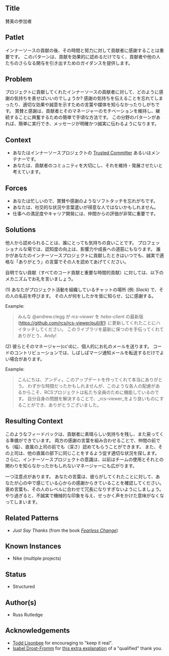 ## Title

賛美の参加者

## Patlet

インナーソースの貢献の後、その時間と努力に対して貢献者に感謝することは重要です。
このパターンは、貢献を効果的に認めるだけでなく、貢献者や他の人たちのさらなる関与を引き出すためのガイダンスを提供します。

## Problem

プロジェクトに貢献してくれたインナーソースの貢献者に対して、どのように感謝の気持ちを表せばいいのでしょうか?
感謝の気持ちを伝えることを忘れてしまったり、適切な効果や誠意を示すための言葉や媒体を知らなかったりしがちです。
賞賛と感謝は、貢献者とそのマネージャーのモチベーションを維持し、継続することに興奮するための簡単で手頃な方法です。
この分野のパターンがあれば、簡単に実行でき、メッセージが明確かつ誠実に伝わるようになります。

## Context

* あなたはインナーソースプロジェクトの [Trusted Committer](./trusted-committer.md) あるいはメンテナーです。
* あなたは、貢献者のコミュニティを大切にし、それを維持・発展させたいと考えています。

## Forces

* あなたは忙しいので、賞賛や感謝のようなソフトタッチを忘れがちです。
* あなたは、社交的な状況や言葉遣いが得意な人ではないかもしれません。
* 仕事への満足度やキャリア開発には、仲間からの評価が非常に重要です。

## Solutions

他人から認められることは、誰にとっても気持ちの良いことです。
プロフェッショナルな場では、認知度の向上は、影響力や成長への道筋にもなります。
誰かがあなたのインナーソースプロジェクトに貢献したときはいつでも、誠実で適格な「ありがとう」の言葉でその人を認めてあげてください。

自明でない貢献（すべてのコード貢献と重要な時間的貢献）に対しては、以下のメカニズムでお礼を言いましょう。

(1) あなたがプロジェクト活動を組織しているチャットの場所 (例: _Slack_) で、その人の名前を呼びます。 その人が何をしたかを皆に知らせ、公に感謝する。 

Example:

> みんな @andrew.clegg が _rcs-viewer_ を _hebo-client_ の最新版 (https://github.com/rcs/rcs-viewer/pull/81) に更新してくれたことにハイタッチしてください。
このライブラリを最新に保つのを手伝ってくれてありがとう、Andy!

(2) 彼らとそのマネージャー(cc'd)に、個人的にお礼のメールを送ります。
コードのコントリビューションでは、しばしばマージ通知メールを転送するだけでよい場合があります。

Example:

> こんにちは、アンディ。このアップデートを作ってくれて本当にありがとう。
わずかな時間だったかもしれませんが、このような各人の配慮があるからこそ、RCSプロジェクトは私たち全員のために機能しているのです。
自分自身の問題を解決することで、_rcs-viewer_をより良いものにすることができ、ありがとうございました。

## Resulting Context

このようなフィードバックは、貢献者に素晴らしい気持ちを残し、また戻ってくる準備ができています。
両方の感謝の言葉を組み合わせることで、仲間の前でも（幅）、直属の上司の前でも（深さ）認めてもらうことができます。
また、その上司は、他の直属の部下に同じことをするよう促す適切な状況を探します。
さらに、インナーソースプロジェクトの意識は、以前はチームの使用とそれとの関わりを知らなかったかもしれないマネージャーにも広がります。

一つ注意点があります。
あなたの言葉は、彼らがしてくれたことに対して、あなたが心の中で感じている心からの感謝からきていることを確認してください。
褒め言葉も、その人のレベルに合わせて冗長になりすぎないようにしましょう。
やり過ぎると、不誠実で機械的な印象を与え、せっかく声をかけた意味がなくなってしまいます。

## Related Patterns

* _Just Say Thanks_ (from the book [_Fearless Change_](https://fearlesschangepatterns.com/))

## Known Instances

* Nike (multiple projects)

## Status

* Structured

## Author(s)

* Russ Rutledge

## Acknowledgements

* [Todd Lisonbee](https://github.com/tlisonbee) for encouraging to "keep it real".
* [Isabel Drost-Fromm](https://github.com/MaineC) for [this extra explanation](https://youtu.be/h3MPewsk5PU?t=357) of a "qualified" thank you.

